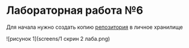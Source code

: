 # Лабораторная работа №6

Для начала нужно создать копию [репозитория](https://github.com/Kurtyanik/LR6)  в личное хранилище

![рисунок 1](screens/1 скрин 2 лаба.png)
